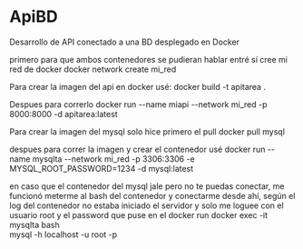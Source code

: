 # ApiBD
Desarrollo de API conectado a una BD desplegado en Docker 

primero para que ambos contenedores se pudieran hablar entré sí cree mi red de docker 
docker network create mi_red   

Para crear la imagen del api en docker usé:
docker build -t apitarea .

Despues para correrlo
 docker run --name miapi --network mi_red -p 8000:8000 -d apitarea:latest

 Para crear la imagen del mysql solo hice primero el pull
 docker pull mysql

 despues para correr la imagen y crear el contenedor usé
 docker run --name mysqlta --network mi_red -p 3306:3306 -e MYSQL_ROOT_PASSWORD=1234 -d mysql:latest

 en caso que el contenedor del mysql jale pero no te puedas conectar, me funcionó meterme al bash del contenedor y conectarme desde ahí,
 según el log del contenedor no estaba iniciado el servidor y solo me loguee con el usuario root y el password que puse en el docker run
  docker exec -it mysqlta bash  
 mysql -h localhost -u root -p

 
